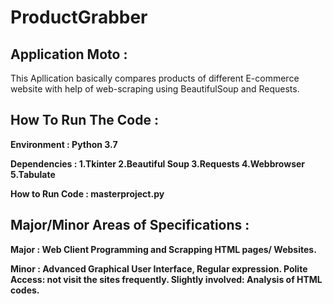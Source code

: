 # ProductGrabber

## Application Moto :

This Apllication basically compares products of different E-commerce website with help of web-scraping using BeautifulSoup and Requests.

## How To Run The Code :

<b>Environment<b>    :  Python 3.7


<b>Dependencies<b>   :  1.Tkinter  2.Beautiful Soup  3.Requests  4.Webbrowser  5.Tabulate
                  
<b>How to Run Code<b> : masterproject.py

## Major/Minor Areas of Specifications :

<b>Major</b> : Web Client Programming and Scrapping HTML pages/ Websites. 

<b>Minor<b> : Advanced Graphical User Interface, Regular expression. 
Polite Access: not visit the sites frequently. 
Slightly involved: Analysis of HTML codes.

